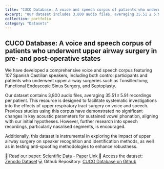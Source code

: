 ```yaml
---
title: "CUCO Database: A voice and speech corpus of patients who underwent upper airway surgery in pre- and post-operative states"
excerpt: "Our dataset includes 3,800 audio files, averaging 35.51 ± 5.91 recordings per patient, covering surgeries like Tonsillectomy, Functional Endoscopic Sinus Surgery, and Septoplasty."
collection: portfolio
category: "Datasets"
---
```


## CUCO Database: A voice and speech corpus of patients who underwent upper airway surgery in pre- and post-operative states

We have developed a comprehensive voice and speech corpus featuring 107 Spanish Castilian speakers, including both control participants and patients who underwent upper airway surgeries such as Tonsillectomy, Functional Endoscopic Sinus Surgery, and Septoplasty.

Our dataset contains 3,800 audio files, averaging 35.51 ± 5.91 recordings per patient. This resource is designed to facilitate systematic investigations into the effects of upper respiratory tract surgery on voice and speech. Previous studies using this corpus have demonstrated no significant changes in key acoustic parameters for sustained vowel phonation, aligning with our initial hypotheses. However, further research into speech recordings, particularly nasalised segments, is encouraged.

Additionally, this dataset is instrumental in exploring the impact of upper airway surgery on speaker recognition and identification methods, as well as in testing anti-spoofing methodologies to enhance robustness.

🔗 Read our paper: [Scientific Data - Paper Link](https://www.nature.com/articles/s41597-024-03540-5#citeas)
📂 Access the dataset: [Zenodo Dataset](https://zenodo.org/records/11654546)
💻 Github Repository: [CUCO Database on Github](https://github.com/BYO-UPM/CUCO_Database)
